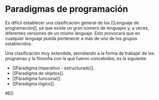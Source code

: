 # Paradigmas de programación
Es difícil establecer una clasificación general de los [[Lenguaje de programación]], ya que existe un gran número de lenguajes y, a veces, diferentes versiones de un mismo lenguaje. Esto provocará que en cualquier lenguaje pueda pertenecer a más de uno de los grupos establecidos.

Una clasificación muy extendida, atendiendo a la forma de trabajar de los programas y la filosofía con la que fueron concebidos, es la siguiente:
- [[Paradigma imperativo - estructurado]].
- [[Paradigma de objetos]].
- [[Paradigma funcional]].
- [[Paradigma lógico]].

#ED 